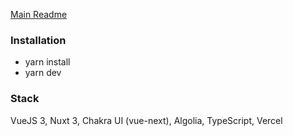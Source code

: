 [Main Readme](https://github.com/effective-altruism-work/eawork-backend)

### Installation

- yarn install
- yarn dev

### Stack

VueJS 3, Nuxt 3, Chakra UI (vue-next), Algolia, TypeScript, Vercel
